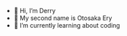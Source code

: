 - 👋 Hi, I’m Derry
- 👀 My second name is Otosaka Ery
- 🌱 I’m currently learning about coding

<!---
ODerryO/ODerryO is a ✨ special ✨ repository because its `README.md` (this file) appears on your GitHub profile.
You can click the Preview link to take a look at your changes.
--->
